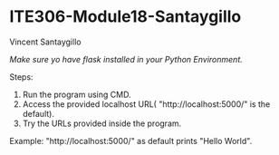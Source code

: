 # ITE306-Module18-Santaygillo
Vincent Santaygillo

*Make sure yo have flask installed in your Python Environment.*

Steps:
1. Run the program using CMD.
2. Access the provided localhost URL( "http://localhost:5000/"  is the default).
3. Try the URLs provided inside the program.

Example:
"http://localhost:5000/" as default prints "Hello World".




